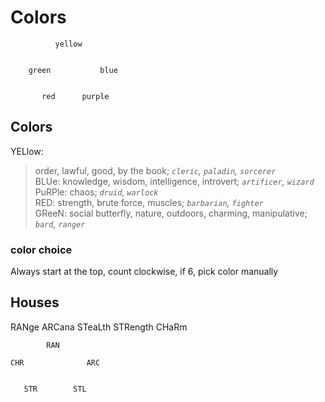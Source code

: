 # Colors

```
          yellow


    green           blue


       red      purple
```
## Colors

YELlow: 
> order, lawful, good, by the book; _`cleric`, `paladin`, `sorcerer`_   
BLUe: 
> knowledge, wisdom, intelligence, introvert; _`artificer`, `wizard`_
PuRPle: 
> chaos; _`druid`, `warlock`_   
RED: 
> strength, brute force, muscles; _`barbarian`, `fighter`_   
GReeN: 
> social butterfly, nature, outdoors, charming, manipulative; _`bard`, `ranger`_   


### color choice
Always start at the top, count clockwise, if 6, pick color manually


## Houses

RANge
ARCana
STeaLth
STRength
CHaRm

```                  
        RAN

CHR              ARC


   STR        STL

```